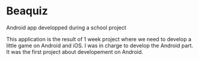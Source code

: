 # Beaquiz
Android app developped during a school project

This application is the result of 1 week project where we need to develop a little game on Android and iOS. I was in charge to develop the Android part.
It was the first project about developement on Android.
